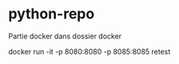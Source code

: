 # python-repo
<p>Partie docker dans dossier docker</p>

docker run -it -p 8080:8080 -p 8085:8085 retest
